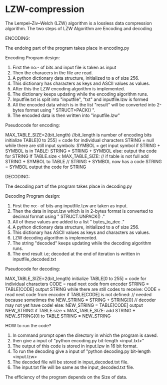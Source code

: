 # LZW-compression
The Lempel–Ziv–Welch (LZW) algorithm is a lossless data compression algorithm.
The two steps of LZW Algorithm are Encoding and decoding

ENCODING:

The endoing part of the program takes place in encoding.py

Encoding Program design:

1) First the no:- of bits and input file is taken as input
2) Then the characers in the file are read.
3) A python dictionary data structure, initialized to a of size 256.
4) This dictionary has characters as keys and ASCII values as values.
5) After this the LZW encoding algorithm is implemented.
6) The dictionary keeps updating while the encoding algorithm runs.
7) Inputfile.txt is split into "inputfile", "txt" and inputfile.lzw is formed
8) All the encoded data which is in the list "result" will be converted into 2-bytes format using " STRUCT>PACK() ".
9) The encoded data is then written into "inputfile.lzw"

Pseudocode for encoding:

MAX_TABLE_SIZE=2(bit_length) //bit_length is number of encoding bits
initialize TABLE[0 to 255] = code for individual characters
STRING = null
while there are still input symbols:
SYMBOL = get input symbol
if STRING + SYMBOL is in TABLE:
STRING = STRING + SYMBOL
else:
output the code for STRING
If TABLE.size < MAX_TABLE_SIZE: // if table is not full
add STRING + SYMBOL to TABLE // STRING + SYMBOL now has a code
STRING = SYMBOL
output the code for STRING


DECODING:

The decoding part of the program takes place in decoding.py

Decoding Program design:

1) First the no:- of bits ang inputfile.lzw are taken as input.
2) Then the data in input.lzw which is in 2-bytes format is converted    to decimal format using " STRUCT.UNPACK() ."
3) All of these values are added to a list " bytes_to_dec ."
4) A python dictionary data structure, initialized to a of size 256.
5) This dictionary has ASCII values as keys and characters as values.
6) LZW decoding algorithm is implemented.
7) The string "decoded" keeps updating while the decoding algorithm runs.
8) The end result i.e; decoded at the end of iteration is written in inputfile_decoded.txt

Pseudocode for decoding:

MAX_TABLE_SIZE=2(bit_length)
initialize TABLE[0 to 255] = code for individual characters
CODE = read next code from encoder
STRING = TABLE[CODE]
output STRING
while there are still codes to receive:
CODE = read next code from encoder
if TABLE[CODE] is not defined: // needed because sometimes the
NEW_STRING = STRING + STRING[0] // decoder may not yet have code!
else:
NEW_STRING = TABLE[CODE]
output NEW_STRING
if TABLE.size < MAX_TABLE_SIZE:
add STRING + NEW_STRING[0] to TABLE
STRING = NEW_STRING


HOW to run the code?

1) In command prompt open the directory in which the program is saved.
2) then give a input of
"python encoding.py bit-length <input.txt>"
3) The output of this code is stored in input.lzw in 16 bit format.
4) To run the decoding give a input of
"python decoding.py bit-length <input.lzw>
5) The decoded file will be stored in input_decoded.txt file.
6) The input.txt file will be same as the input_decoded.txt file.

The efficiency of the program depends on the Size of data.










